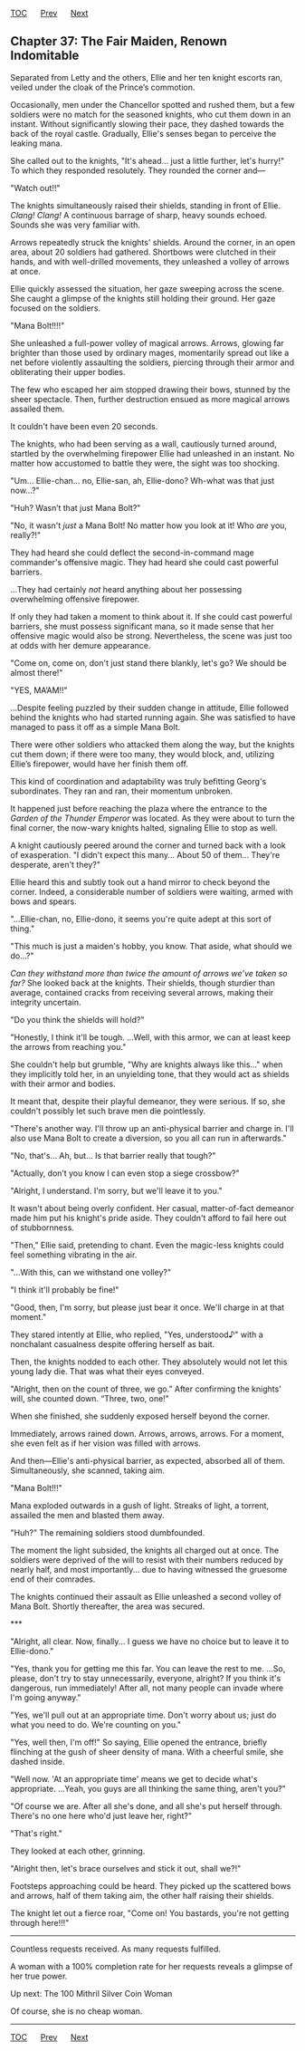 [TOC](../readme.md)&nbsp;&nbsp;&nbsp;&nbsp;&nbsp;&nbsp;[Prev](index_split_011.md)&nbsp;&nbsp;&nbsp;&nbsp;&nbsp;&nbsp;[Next](index_split_013.md)



## Chapter 37: The Fair Maiden, Renown Indomitable

Separated from Letty and the others, Ellie and her ten knight escorts
ran, veiled under the cloak of the Prince’s commotion.

Occasionally, men under the Chancellor spotted and rushed them, but a
few soldiers were no match for the seasoned knights, who cut them down
in an instant. Without significantly slowing their pace, they dashed
towards the back of the royal castle. Gradually, Ellie's senses began to
perceive the leaking mana.

She called out to the knights, "It's ahead... just a little further,
let's hurry!" To which they responded resolutely. They rounded the
corner and—

"Watch out!!"

The knights simultaneously raised their shields, standing in front of
Ellie. *Clang!* *Clang!* A continuous barrage of sharp, heavy sounds
echoed. Sounds she was very familiar with.

Arrows repeatedly struck the knights' shields. Around the corner, in an
open area, about 20 soldiers had gathered. Shortbows were clutched in
their hands, and with well-drilled movements, they unleashed a volley of
arrows at once.

Ellie quickly assessed the situation, her gaze sweeping across the
scene. She caught a glimpse of the knights still holding their ground.
Her gaze focused on the soldiers.

"Mana Bolt!!!!"

She unleashed a full-power volley of magical arrows. Arrows, glowing far
brighter than those used by ordinary mages, momentarily spread out like
a net before violently assaulting the soldiers, piercing through their
armor and obliterating their upper bodies.

The few who escaped her aim stopped drawing their bows, stunned by the
sheer spectacle. Then, further destruction ensued as more magical arrows
assailed them.

It couldn't have been even 20 seconds.

The knights, who had been serving as a wall, cautiously turned around,
startled by the overwhelming firepower Ellie had unleashed in an
instant. No matter how accustomed to battle they were, the sight was too
shocking.

"Um... Ellie-chan... no, Ellie-san, ah, Ellie-dono? Wh-what was that
just now...?"

"Huh? Wasn’t that just Mana Bolt?"

"No, it wasn't *just* a Mana Bolt! No matter how you look at it! Who
*are* you, really?!"

They had heard she could deflect the second-in-command mage commander's
offensive magic. They had heard she could cast powerful barriers.

...They had certainly *not* heard anything about her possessing
overwhelming offensive firepower.

If only they had taken a moment to think about it. If she could cast
powerful barriers, she must possess significant mana, so it made sense
that her offensive magic would also be strong. Nevertheless, the scene
was just too at odds with her demure appearance.

"Come on, come on, don't just stand there blankly, let's go? We should
be almost there!"

"YES, MA’AM!!"

...Despite feeling puzzled by their sudden change in attitude, Ellie
followed behind the knights who had started running again. She was
satisfied to have managed to pass it off as a simple Mana Bolt.

There were other soldiers who attacked them along the way, but the
knights cut them down; if there were too many, they would block, and,
utilizing Ellie’s firepower, would have her finish them off.

This kind of coordination and adaptability was truly befitting Georg's
subordinates. They ran and ran, their momentum unbroken.

It happened just before reaching the plaza where the entrance to the
*Garden of the Thunder Emperor* was located. As they were about to turn
the final corner, the now-wary knights halted, signaling Ellie to stop
as well.

A knight cautiously peered around the corner and turned back with a look
of exasperation. "I didn't expect this many... About 50 of them...
They're desperate, aren't they?"

Ellie heard this and subtly took out a hand mirror to check beyond the
corner. Indeed, a considerable number of soldiers were waiting, armed
with bows and spears.

"...Ellie-chan, no, Ellie-dono, it seems you're quite adept at this sort
of thing."

"This much is just a maiden's hobby, you know. That aside, what should
we do...?"

*Can they withstand more than twice the amount of arrows we’ve taken so
far?* She looked back at the knights. Their shields, though sturdier
than average, contained cracks from receiving several arrows, making
their integrity uncertain.

"Do you think the shields will hold?"

"Honestly, I think it'll be tough. ...Well, with this armor, we can at
least keep the arrows from reaching you."

She couldn't help but grumble, "Why are knights always like this..."
when they implicitly told her, in an unyielding tone, that they would
act as shields with their armor and bodies.

It meant that, despite their playful demeanor, they were serious. If so,
she couldn't possibly let such brave men die pointlessly.

"There's another way. I'll throw up an anti-physical barrier and charge in.
I'll also use Mana Bolt to create a diversion, so you all can run in
afterwards."

"No, that's... Ah, but... Is that barrier really that tough?"

"Actually, don’t you know I can even stop a siege crossbow?"

"Alright, I understand. I'm sorry, but we'll leave it to you."

It wasn't about being overly confident. Her casual, matter-of-fact
demeanor made him put his knight's pride aside. They couldn't afford to
fail here out of stubbornness.

"Then," Ellie said, pretending to chant. Even the magic-less knights
could feel something vibrating in the air.

"...With this, can we withstand one volley?"

"I think it'll probably be fine!"

"Good, then, I'm sorry, but please just bear it once. We'll charge in at
that moment."

They stared intently at Ellie, who replied, "Yes, understood♪" with a
nonchalant casualness despite offering herself as bait.

Then, the knights nodded to each other. They absolutely would not let
this young lady die. That was what their eyes conveyed.

"Alright, then on the count of three, we go.” After confirming the
knights' will, she counted down. “Three, two, one!"

When she finished, she suddenly exposed herself beyond the corner.

Immediately, arrows rained down. Arrows, arrows, arrows. For a moment,
she even felt as if her vision was filled with arrows.

And then—Ellie's anti-physical barrier, as expected, absorbed all of them.
Simultaneously, she scanned, taking aim.

"Mana Bolt!!!"

Mana exploded outwards in a gush of light. Streaks of light, a torrent,
assailed the men and blasted them away.

"Huh?" The remaining soldiers stood dumbfounded.

The moment the light subsided, the knights all charged out at once. The
soldiers were deprived of the will to resist with their numbers reduced
by nearly half, and most importantly... due to having witnessed the
gruesome end of their comrades.

The knights continued their assault as Ellie unleashed a second volley
of Mana Bolt. Shortly thereafter, the area was secured.

\*\*\*

"Alright, all clear. Now, finally... I guess we have no choice but to
leave it to Ellie-dono."

"Yes, thank you for getting me this far. You can leave the rest to me.
...So, please, don't try to stay unnecessarily, everyone, alright? If
you think it's dangerous, run immediately! After all, not many people
can invade where I'm going anyway."

"Yes, we'll pull out at an appropriate time. Don't worry about us; just
do what you need to do. We're counting on you."

"Yes, well then, I'm off!" So saying, Ellie opened the entrance, briefly
flinching at the gush of sheer density of mana. With a cheerful smile,
she dashed inside.

"Well now. 'At an appropriate time' means we get to decide what's
appropriate. ...Yeah, you guys are all thinking the same thing, aren't
you?"

"Of course we are. After all she's done, and all she's put herself
through. There's no one here who'd just leave her, right?"

"That's right."

They looked at each other, grinning.

"Alright then, let's brace ourselves and stick it out, shall we?!"

Footsteps approaching could be heard. They picked up the scattered bows
and arrows, half of them taking aim, the other half raising their
shields.

The knight let out a fierce roar, "Come on! You bastards, you're not
getting through here!!!"

------------------------------------------------------------------------

Countless requests received. As many requests fulfilled.

A woman with a 100% completion rate for her requests reveals a glimpse
of her true power.

Up next: The 100 Mithril Silver Coin Woman

Of course, she is no cheap woman.


---
[TOC](../readme.md)&nbsp;&nbsp;&nbsp;&nbsp;&nbsp;&nbsp;[Prev](index_split_011.md)&nbsp;&nbsp;&nbsp;&nbsp;&nbsp;&nbsp;[Next](index_split_013.md)

